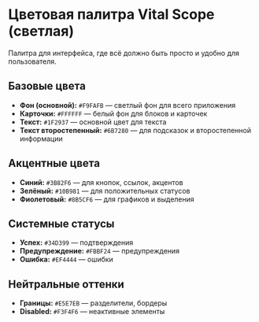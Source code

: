 
# Цветовая палитра Vital Scope (светлая)

Палитра для интерфейса, где всё должно быть просто и удобно для пользователя.

## Базовые цвета
- **Фон (основной):** `#F9FAFB` — светлый фон для всего приложения
- **Карточки:** `#FFFFFF` — белый фон для блоков и карточек
- **Текст:** `#1F2937` — основной цвет для текста
- **Текст второстепенный:** `#6B7280` — для подсказок и второстепенной информации

## Акцентные цвета
- **Синий:** `#3B82F6` — для кнопок, ссылок, акцентов
- **Зелёный:** `#10B981` — для положительных статусов
- **Фиолетовый:** `#8B5CF6` — для графиков и выделения

## Системные статусы
- **Успех:** `#34D399` — подтверждения
- **Предупреждение:** `#FBBF24` — предупреждения
- **Ошибка:** `#EF4444` — ошибки

## Нейтральные оттенки
- **Границы:** `#E5E7EB` — разделители, бордеры
- **Disabled:** `#F3F4F6` — неактивные элементы

